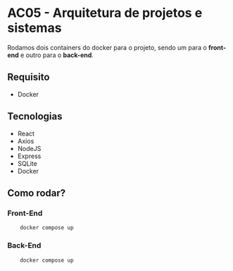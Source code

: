 # AC05 - Arquitetura de projetos e sistemas 

Rodamos dois containers do docker para o projeto, sendo um para o **front-end** e outro para o **back-end**.

## Requisito
- Docker

## Tecnologias

- React
- Axios
- NodeJS
- Express
- SQLite
- Docker

## Como rodar?

### Front-End
```
    docker compose up
```

### Back-End
```
    docker compose up
```